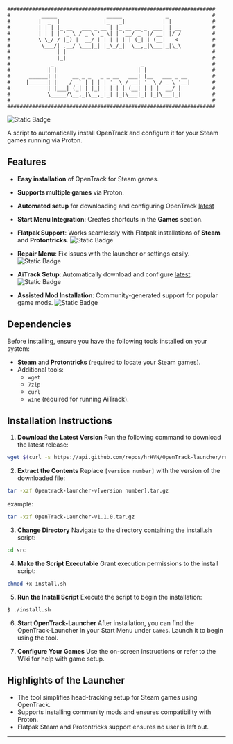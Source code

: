     ###################################################################
    #          _____                _____              _              #
    #         |  _  |              |_   _|            | |             #
    #         | | | |_ __   ___ _ __ | |_ __ __ _  ___| | __          #
    #         | | | | '_ \ / _ \ '_ \| | '__/ _` |/ __| |/ /          #
    #         \ \_/ / |_) |  __/ | | | | | | (_| | (__|   <           #
    #          \___/| .__/ \___|_| |_\_/_|  \__,_|\___|_|\_\          #
    #               | |                                               #
    #               |_|                                               #
    #             _                            _                      #
    #            | |                          | |                     #
    #      ______| |     __ _ _   _ _ __   ___| |__   ___ _ __        #
    #     |______| |    / _` | | | | '_ \ / __| '_ \ / _ \ '__|       #
    #            | |___| (_| | |_| | | | | (__| | | |  __/ |          #
    #            \_____/\__,_|\__,_|_| |_|\___|_| |_|\___|_|          #
    #                                                                 #
    ###################################################################

![Static Badge](https://img.shields.io/badge/version-1.1.0-green?style=plastic)

A script to automatically install OpenTrack and configure it for your Steam games running via Proton.

## Features
- **Easy installation** of OpenTrack for Steam games.
- **Supports multiple games** via Proton.
- **Automated setup** for downloading and configuring OpenTrack [latest](https://github.com/opentrack/opentrack/releases)
- **Start Menu Integration**: Creates shortcuts in the **Games** section.

- **Flatpak Support**: Works seamlessly with Flatpak installations of **Steam** and **Protontricks**. ![Static Badge](https://img.shields.io/badge/-NEW-green?style=plastic)
- **Repair Menu**: Fix issues with the launcher or settings easily. ![Static Badge](https://img.shields.io/badge/-NEW-green?style=plastic)
- **AiTrack Setup**: Automatically download and configure [latest](https://github.com/AIRLegend/aitrack/releases). ![Static Badge](https://img.shields.io/badge/-NEW-green?style=plastic)
- **Assisted Mod Installation**: Community-generated support for popular game mods. ![Static Badge](https://img.shields.io/badge/-NEW-green?style=plastic)

## Dependencies
Before installing, ensure you have the following tools installed on your system:
- **Steam** and **Protontricks** (required to locate your Steam games).
- Additional tools:
  - `wget`
  - `7zip`
  - `curl`
  - `wine` (required for running AiTrack).



## Installation Instructions

1. **Download the Latest Version**
Run the following command to download the latest release:
```bash
wget $(curl -s https://api.github.com/repos/hrHVN/OpenTrack-launcher/releases/latest | grep "browser_download_url.*tar.gz" | cut -d '"' -f 4)
```

2. **Extract the Contents**
Replace `[version number]` with the version of the downloaded file:
```bash
tar -xzf Opentrack-launcher-v[version number].tar.gz
```
example:
```bash
tar -xzf OpenTrack-Launcher-v1.1.0.tar.gz
```

3. **Change Directory**
Navigate to the directory containing the install.sh script:
```bash
cd src
```

4. **Make the Script Executable**
Grant execution permissions to the install script:
```bash
chmod +x install.sh
```

5. **Run the Install Script**
Execute the script to begin the installation:
```bash
$ ./install.sh
```

6. **Start OpenTrack-Launcher**
After installation, you can find the OpenTrack-Launcher in your Start Menu under `Games`. Launch it to begin using the tool.

7. **Configure Your Games**
Use the on-screen instructions or refer to the Wiki for help with game setup.



## Highlights of the Launcher

- The tool simplifies head-tracking setup for Steam games using OpenTrack.
- Supports installing community mods and ensures compatibility with Proton.
- Flatpak Steam and Protontricks support ensures no user is left out.

---